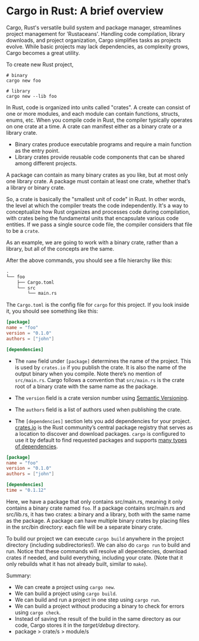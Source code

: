 # Cargo in Rust: A brief overview

Cargo, Rust's versatile build system and package manager, streamlines project management for 'Rustaceans'. 
Handling code compilation, library downloads, and project organization, Cargo simplifies tasks as projects evolve. 
While basic projects may lack dependencies, as complexity grows, Cargo becomes a great utility.

To create new Rust project,

```console
# binary
cargo new foo

# library
cargo new --lib foo
```

In Rust, code is organized into units called "crates". 
A create can consist of one or more modules, and each module can contain functions, structs, enums, etc. 
When you compile code in Rust, the compiler typically operates on one crate at a time. 
A crate can manifest either as a binary crate or a library crate.

* Binary crates produce executable programs and require a main function as the entry point.
* Library crates provide reusable code components that can be shared among different projects.

A package can contain as many binary crates as you like, but at most only one library crate. 
A package must contain at least one crate, whether that’s a library or binary crate.

So, a crate is basically the "smallest unit of code" in Rust. 
In other words, the level at which the compiler treats the code independently. 
It's a way to conceptualize how Rust organizes and processes code during compilation, 
with crates being the fundamental units that encapsulate various code entities.
If we pass a single source code file, the compiler considers that file to be a `crate`.

As an example, we are going to work with a binary crate, rather than a library, but all of the concepts are the same.

After the above commands, you should see a file hierarchy like this:

```txt
.
└── foo
    ├── Cargo.toml
    └── src
        └── main.rs
```

The `Cargo.toml` is the config file for `cargo` for this project. If you
look inside it, you should see something like this:

```toml
[package]
name = "foo"
version = "0.1.0"
authors = ["john"]

[dependencies]
```

* The `name` field under `[package]` determines the name of the project. This is
used by `crates.io` if you publish the crate. It is also the name
of the output binary when you compile. Note there’s no mention of `src/main.rs`. 
Cargo follows a convention that `src/main.rs` is the crate root of a binary crate with the same name as the package.

* The `version` field is a crate version number using [Semantic
Versioning](http://semver.org/).

* The `authors` field is a list of authors used when publishing the crate.

* The `[dependencies]` section lets you add dependencies for your project. [crates.io](https://crates.io) 
is the Rust community’s central package registry that serves as a location to discover 
and download packages. `cargo` is configured to use it by default to find requested packages and 
supports [many types of dependencies][dependencies].

```toml
[package]
name = "foo"
version = "0.1.0"
authors = ["john"]

[dependencies]
time = "0.1.12"
```

Here, we have a package that only contains src/main.rs, 
meaning it only contains a binary crate named `foo`. 
If a package contains src/main.rs and src/lib.rs, it has two crates: 
a binary and a library, both with the same name as the package. 
A package can have multiple binary crates by placing files in the src/bin directory: 
each file will be a separate binary crate.

To build our project we can execute `cargo build` anywhere in the project
directory (including subdirectories!). We can also do `cargo run` to build and
run. Notice that these commands will resolve all dependencies, download crates
if needed, and build everything, including your crate. (Note that it only
rebuilds what it has not already built, similar to `make`).

Summary:

* We can create a project using `cargo new`.
* We can build a project using `cargo build`.
* We can build and run a project in one step using `cargo run`.
* We can build a project without producing a binary to check for errors using
  `cargo check`.
* Instead of saving the result of the build in the same directory as our code,
  Cargo stores it in the *target/debug* directory.
* package > crate/s > module/s


[manifest]: https://doc.rust-lang.org/cargo/reference/manifest.html
[dependencies]: https://doc.rust-lang.org/cargo/reference/specifying-dependencies.html